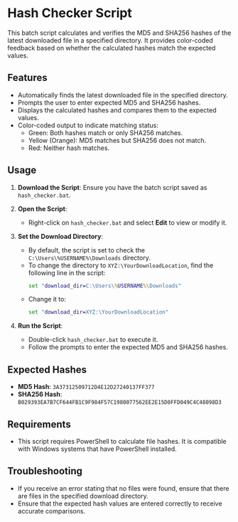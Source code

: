 # Hash Checker Script

This batch script calculates and verifies the MD5 and SHA256 hashes of the latest downloaded file in a specified directory. It provides color-coded feedback based on whether the calculated hashes match the expected values.

## Features

- Automatically finds the latest downloaded file in the specified directory.
- Prompts the user to enter expected MD5 and SHA256 hashes.
- Displays the calculated hashes and compares them to the expected values.
- Color-coded output to indicate matching status:
  - Green: Both hashes match or only SHA256 matches.
  - Yellow (Orange): MD5 matches but SHA256 does not match.
  - Red: Neither hash matches.

## Usage

1. **Download the Script**: Ensure you have the batch script saved as `hash_checker.bat`.

2. **Open the Script**:
   - Right-click on `hash_checker.bat` and select **Edit** to view or modify it.

3. **Set the Download Directory**:
   - By default, the script is set to check the `C:\Users\%USERNAME%\Downloads` directory. 
   - To change the directory to `XYZ:\YourDownloadLocation`, find the following line in the script:
     ```bat
     set "download_dir=C:\Users\%USERNAME%\Downloads"
     ```
   - Change it to:
     ```bat
     set "download_dir=XYZ:\YourDownloadLocation"
     ```

4. **Run the Script**:
   - Double-click `hash_checker.bat` to execute it.
   - Follow the prompts to enter the expected MD5 and SHA256 hashes.
  
## Expected Hashes

- **MD5 Hash**: `3A37312509712D4E12D27240137FF377`
- **SHA256 Hash**: `B029393EA7B7CF644FB1C9F984F57C1980077562EE2E15D0FFD049C4C48098D3`

## Requirements

- This script requires PowerShell to calculate file hashes. It is compatible with Windows systems that have PowerShell installed.

## Troubleshooting

- If you receive an error stating that no files were found, ensure that there are files in the specified download directory.
- Ensure that the expected hash values are entered correctly to receive accurate comparisons.


